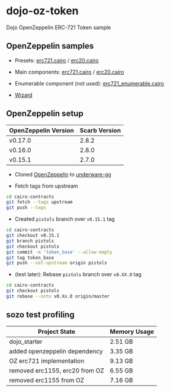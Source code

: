 # dojo-oz-token
Dojo OpenZeppelin ERC-721 Token sample



## OpenZeppelin samples

* Presets: [erc721.cairo](https://github.com/OpenZeppelin/cairo-contracts/blob/main/packages/presets/src/erc721.cairo) / [erc20.cairo](https://github.com/OpenZeppelin/cairo-contracts/blob/main/packages/presets/src/erc20.cairo)

* Main components: [erc721.cairo](https://github.com/OpenZeppelin/cairo-contracts/blob/main/packages/token/src/erc721/erc721.cairo) / [erc20.cairo](https://github.com/OpenZeppelin/cairo-contracts/blob/main/packages/token/src/erc20/erc20.cairo)

* Enumerable component (not used): [erc721_enumerable.cairo](https://github.com/OpenZeppelin/cairo-contracts/blob/main/packages/token/src/erc721/extensions/erc721_enumerable/erc721_enumerable.cairo)

* [Wizard](https://docs.openzeppelin.com/contracts-cairo/0.17.0/wizard)



## OpenZeppelin setup

| OpenZeppelin Version | Scarb Version |
|----------------------|----------------|
| v0.17.0              | 2.8.2          |
| v0.16.0              | 2.8.0          |
| v0.15.1              | 2.7.0          |

* Cloned [OpenZeppelin](https://github.com/OpenZeppelin/cairo-contracts) to [underware-gg](https://github.com/underware-gg/cairo-contracts)

* Fetch tags from upstream

```sh
cd cairo-contracts
git fetch --tags upstream
git push --tags
```

* Created `pistols` branch over `v0.15.1` tag

```sh
cd cairo-contracts
git checkout v0.15.1
git branch pistols
git checkout pistols
git commit -m 'token_base' --allow-empty
git tag token_base
git push --set-upstream origin pistols
```

* (test later): Rebase `pistols` branch over `v0.XX.0` tag

```sh
cd cairo-contracts
git checkout pistols
git rebase --onto v0.Xx.0 origin/master
```


## sozo test profiling

| Project State                    | Memory Usage |
|----------------------------------|--------------|
| dojo_starter                     | 2.51 GB      |
| added openzeppelin dependency    | 3.35 GB      |
| OZ erc721 implementation         | 9.13 GB      |
| removed erc1155, erc20 from OZ   | 6.55 GB      |
| removed erc1155 from OZ          | 7.16 GB      |


